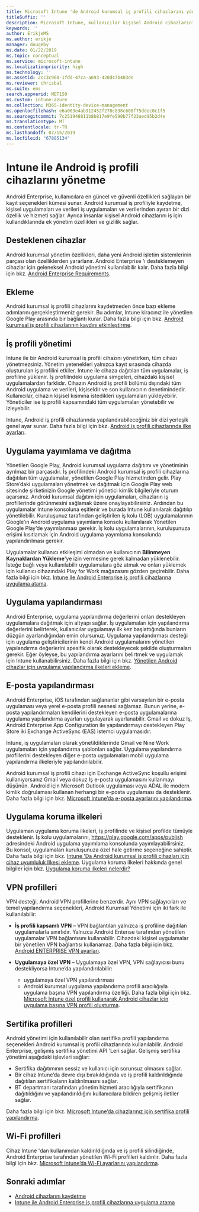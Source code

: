 ```yaml
---
title: Microsoft Intune 'de Android kurumsal iş profili cihazlarını yönetme
titleSuffix: ''
description: Microsoft Intune, kullanıcılar kişisel Android cihazlarını iş için kullandıklarında ek yönetim özellikleri ve gizliliği sağlamak üzere Android kurumsal iş profili cihazlarını yönetir.
keywords: ''
author: ErikjeMS
ms.author: erikje
manager: dougeby
ms.date: 01/22/2019
ms.topic: conceptual
ms.service: microsoft-intune
ms.localizationpriority: high
ms.technology: ''
ms.assetid: 2cc3c960-1fdd-47ca-a693-420d47b403de
ms.reviewer: chrisbal
ms.suite: ems
search.appverid: MET150
ms.custom: intune-azure
ms.collection: M365-identity-device-management
ms.openlocfilehash: e6a003e4ab912452f278c838c600f75ddec0c1f5
ms.sourcegitcommit: 7c251948811b8b817e9fe590b77f23aed95b2d4e
ms.translationtype: MT
ms.contentlocale: tr-TR
ms.lasthandoff: 07/15/2019
ms.locfileid: "67885134"
---
```

# <a name="manage-android-work-profile-devices-with-intune"></a>Intune ile Android iş profili cihazlarını yönetme

Android Enterprise, kullanıcılara en güncel ve güvenli özellikleri sağlayan bir kayıt seçenekleri kümesi sunar. Android kurumsal iş profiliyle kaydetme, kişisel uygulamaları ve verileri iş uygulamaları ve verilerinden ayıran bir dizi özellik ve hizmeti sağlar. Ayrıca insanlar kişisel Android cihazlarını iş için kullandıklarında ek yönetim özellikleri ve gizlilik sağlar. 

## <a name="supported-devices"></a>Desteklenen cihazlar

Android kurumsal yönetim özellikleri, daha yeni Android işletim sistemlerinin parçası olan özelliklerden yararlanır. Android Enterprise 'ı desteklemeyen cihazlar için geleneksel Android yönetimi kullanılabilir kalır. Daha fazla bilgi için bkz. [Android Enterprise Requirements](https://support.google.com/work/android/answer/6174145?hl=en&ref_topic=6151012).

## <a name="onboarding"></a>Ekleme

Android kurumsal iş profili cihazlarını kaydetmeden önce bazı ekleme adımlarını gerçekleştirmeniz gerekir. Bu adımlar, Intune kiracınız ile yönetilen Google Play arasında bir bağlantı kurar. Daha fazla bilgi için bkz. [Android kurumsal iş profili cihazlarının kaydını etkinleştirme](android-work-profile-enroll.md).

## <a name="work-profile-management"></a>İş profili yönetimi

Intune ile bir Android kurumsal iş profili cihazını yönetirken, tüm cihazı yönetmezsiniz. Yönetim yetenekleri yalnızca kayıt sırasında cihazda oluşturulan iş profilini etkiler. Intune ile cihaza dağıtılan tüm uygulamalar, iş profiline yüklenir. İş profilindeki uygulama simgeleri, cihazdaki kişisel uygulamalardan farklıdır. Cihazın Android iş profili bölümü dışındaki tüm Android uygulama ve verileri, kişiseldir ve son kullanıcının denetimindedir. Kullanıcılar, cihazın kişisel kısmına istedikleri uygulamaları yükleyebilir. Yöneticiler ise iş profili kapsamındaki tüm uygulamaları yönetebilir ve izleyebilir.

Intune, Android iş profili cihazlarında yapılandırabileceğiniz bir dizi yerleşik genel ayar sunar. Daha fazla bilgi için bkz. [Android iş profili cihazlarında ilke ayarları](compliance-policy-create-android-for-work.md).

## <a name="app-publishing-and-distribution"></a>Uygulama yayımlama ve dağıtma

Yönetilen Google Play, Android kurumsal uygulama dağıtımı ve yönetiminin ayrılmaz bir parçasıdır. İş profilindeki Android kurumsal iş profili cihazlarına dağıtılan tüm uygulamalar, yönetilen Google Play hizmetinden gelir. Play Store’daki uygulamaları yönetmek ve dağıtmak için Google Play web sitesinde şirketinizin Google yönetimi yönetici kimlik bilgileriyle oturum açarsınız. Android kurumsal dağıtım için uygulamaları, cihazların iş profillerinde görünmesini sağlamak üzere onaylayabilirsiniz. Ardından bu uygulamalar Intune konsoluna eşitlenir ve burada Intune kullanılarak dağıtılıp yönetilebilir. Kuruluşunuz tarafından geliştirilen iş kolu (LOB) uygulamalarının Google’ın Android uygulama yayımlama konsolu kullanılarak Yönetilen Google Play’de yayımlanması gerekir. İş kolu uygulamalarının, kuruluşunuza erişimi kısıtlamak için Android uygulama yayımlama konsolunda yapılandırılması gerekir.

Uygulamalar kullanıcı etkileşimi olmadan ve kullanıcının **Bilinmeyen Kaynaklardan Yükleme**'ye izin vermesine gerek kalmadan yüklenebilir. İsteğe bağlı veya kullanılabilir uygulamalara göz atmak ve onları yüklemek için kullanıcı cihazındaki Play for Work mağazasını gözden geçirebilir. Daha fazla bilgi için bkz. [Intune Ile Android Enterprise iş profili cihazlarına uygulama atama](apps-add-android-for-work.md).

## <a name="app-configuration"></a>Uygulama yapılandırması

Android Enterprise, uygulama yapılandırma değerlerini onları destekleyen uygulamalara dağıtmak için altyapı sağlar. İş uygulamaları için yapılandırma değerlerini belirterek, kullanıcılar uygulamayı ilk kez başlattığında bunların düzgün ayarlandığından emin olursunuz. Uygulama yapılandırması desteği için uygulama geliştiricilerinin kendi Android uygulamalarını yönetilen yapılandırma değerlerini spesifik olarak destekleyecek şekilde oluşturmaları gerekir. Eğer öyleyse, bu yapılandırma ayarlarını belirtmek ve uygulamak için Intune kullanabilirsiniz. Daha fazla bilgi için bkz. [Yönetilen Android cihazlar için uygulama yapılandırma ilkeleri ekleme](app-configuration-policies-use-android.md).

## <a name="email-configuration"></a>E-posta yapılandırması

Android Enterprise, iOS tarafından sağlananlar gibi varsayılan bir e-posta uygulaması veya yerel e-posta profili nesnesi sağlamaz. Bunun yerine, e-posta yapılandırmaları kendilerini destekleyen e-posta uygulamalarına uygulama yapılandırma ayarları uygulayarak ayarlanabilir. Gmail ve dokuz Iş, Android Enterprise App Configuration ile yapılandırmayı destekleyen Play Store iki Exchange ActiveSync (EAS) istemci uygulamasıdır.

Intune, iş uygulamaları olarak yönetildiklerinde Gmail ve Nine Work uygulamaları için yapılandırma şablonları sağlar. Uygulama yapılandırma profillerini destekleyen diğer e-posta uygulamaları mobil uygulama yapılandırma ilkeleriyle yapılandırılabilir.

Android kurumsal iş profili cihazı için Exchange ActiveSync koşullu erişimi kullanıyorsanız Gmail veya dokuz Iş e-posta uygulamasını kullanmayı düşünün. Android için Microsoft Outlook uygulaması veya ADAL ile modern kimlik doğrulaması kullanan herhangi bir e-posta uygulaması da desteklenir. Daha fazla bilgi için bkz. [Microsoft Intune’da e-posta ayarlarını yapılandırma](email-settings-configure.md).

## <a name="app-protection-policies"></a>Uygulama koruma ilkeleri

Uygulaman uygulama koruma ilkeleri, iş profilinde ve kişisel profilde tümüyle desteklenir. İş kolu uygulamalarını, https://play.google.com/apps/publish adresindeki Android uygulama yayımlama konsolunda yayımlayabilirsiniz. Bu konsol, uygulamaları kuruluşunuza özel hale getirme seçeneğine sahiptir. Daha fazla bilgi için bkz. [Intune 'Da Android kurumsal iş profili cihazları için cihaz uyumluluk Ilkesi ekleme](compliance-policy-create-android-for-work.md). Uygulama koruma ilkeleri hakkında genel bilgiler için bkz. [Uygulama koruma ilkeleri nelerdir?](app-protection-policy.md)

## <a name="vpn-profiles"></a>VPN profilleri

VPN desteği, Android VPN profillerine benzerdir. Aynı VPN sağlayıcıları ve temel yapılandırma seçenekleri, Android Kurumsal Yönetimi için iki fark ile kullanılabilir:

- **İş profili kapsamlı VPN** – VPN bağlantıları yalnızca iş profiline dağıtılan uygulamalarla sınırlıdır. Yalnızca Android Enterıse tarafından yönetilen uygulamalar VPN bağlantısını kullanabilir. Cihazdaki kişisel uygulamalar bir yönetilen VPN bağlantısı kullanamaz. Daha fazla bilgi için bkz. [Android ENTERPRISE VPN ayarları](vpn-settings-android.md#android-enterprise-vpn-settings).

- **Uygulamaya özel VPN** – Uygulamaya özel VPN, VPN sağlayıcısı bunu destekliyorsa Intune’da yapılandırılabilir:
  - uygulamaya özel VPN yapılandırması
  - Android kurumsal uygulama yapılandırma profili aracılığıyla uygulama başına VPN yapılandırma özelliği.
  Daha fazla bilgi için bkz. [Microsoft Intune özel profili kullanarak Android cihazlar için uygulama başına VPN profili oluşturma](android-pulse-secure-per-app-vpn.md).

## <a name="certificate-profiles"></a>Sertifika profilleri

Android yönetimi için kullanılabilir olan sertifika profili yapılandırma seçenekleri Android kurumsal iş profili cihazlarında kullanılabilir. Android Enterprise, gelişmiş sertifika yönetimi API 'Leri sağlar. Gelişmiş sertifika yönetimi aşağıdaki işlevleri sağlar:

- Sertifika dağıtımının sessiz ve kullanıcı için sorunsuz olmasını sağlar.
- Bir cihaz Intune’da devre dışı bırakıldığında ve iş profili kaldırıldığında dağıtılan sertifikaların kaldırılmasını sağlar.
- BT departmanı tarafından yönetim hizmeti aracılığıyla sertifikanın dağıtıldığını ve yapılandırıldığını kullanıcılara bildiren gelişmiş iletiler sağlar.

Daha fazla bilgi için bkz. [Microsoft Intune’da cihazlarınız için sertifika profili yapılandırma](certificates-configure.md).

## <a name="wi-fi-profiles"></a>Wi-Fi profilleri

Cihaz Intune 'dan kullanımdan kaldırıldığında ve iş profili silindiğinde, Android Enterprise tarafından yönetilen Wi-Fi profilleri kaldırılır. Daha fazla bilgi için bkz. [Microsoft Intune’da Wi-Fi ayarlarını yapılandırma](wi-fi-settings-configure.md).

## <a name="next-steps"></a>Sonraki adımlar
- [Android cihazlarını kaydetme](android-enroll.md)
- [Intune ile Android Enterprise iş profili cihazlarına uygulama atama](apps-add-android-for-work.md)
